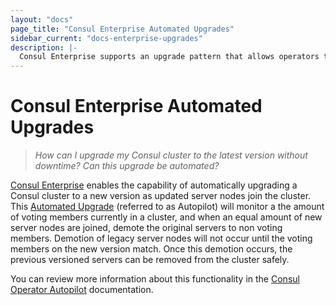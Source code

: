 ```yaml
---
layout: "docs"
page_title: "Consul Enterprise Automated Upgrades"
sidebar_current: "docs-enterprise-upgrades"
description: |-
  Consul Enterprise supports an upgrade pattern that allows operators to deploy a complete cluster of new servers and then just wait for the upgrade to complete.
---
```


# Consul Enterprise Automated Upgrades

> *How can I upgrade my Consul cluster to the latest version without downtime? Can this upgrade be automated?*

[Consul Enterprise](https://www.hashicorp.com/consul.html) enables the capability of automatically upgrading a Consul cluster to a new
version as updated server nodes join the cluster. This [Automated Upgrade](https://learn.hashicorp.com/consul/day-2-operations/autopilot#upgrade-migrations) (referred to as Autopilot) will monitor a the amount of voting members currently in a cluster, and when an equal 
amount of new server nodes are joined, demote the original servers to non voting members. Demotion of legacy server nodes will not occur until the voting members on the new version match. Once this demotion occurs, the previous versioned servers can be removed from the cluster safely. 

You can review more information about this functionality in the [Consul Operator Autopilot](https://www.consul.io/docs/commands/operator/autopilot.html) documentation.
